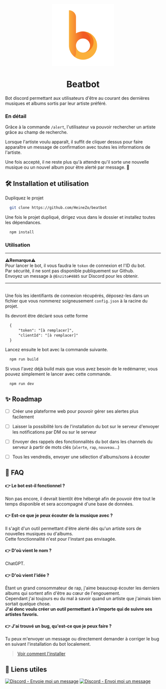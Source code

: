 <p align="center">
  <a href="https://heinezo.github.io" target="_blank"><img src="img/logo.png" width="200" height="auto"></a>
 </p>

<h1 style="text-align: center">Beatbot</h1>

Bot discord permettant aux utilisateurs d'être au courant des dernières musiques et albums sortis par leur artiste préféré.

### En détail

Grâce à la commande `/alert`, l'utilisateur va pouvoir rechercher un artiste grâce au champ de recherche.

Lorsque l'artiste voulu apparaît, il suffit de cliquer dessus pour faire apparaître un message de confirmation avec toutes les informations de l'artiste.

Une fois accepté, il ne reste plus qu'à attendre qu'il sorte une nouvelle musique ou un nouvel album pour être alerté par message. 🔔

## 🛠️ Installation et utilisation

Dupliquez le projet

```bash
  git clone https://github.com/HeineZo/beatbot
```

Une fois le projet dupliqué, dirigez vous dans le dossier et installez toutes les dépendances.

```bash
  npm install
```

### Utilisation

---

**⚠️Remarque⚠️**\
Pour lancer le bot, il vous faudra le `token` de connexion et l'ID du bot. \
Par sécurité, il ne sont pas disponible publiquement sur Github. \
Envoyez un message à `@Enzito#4885` sur Discord pour les obtenir.

---

\
Une fois les identifiants de connexion récupérés, déposez-les dans un fichier que vous nommerez soigneusement `config.json` à la racine du projet.

Ils devront être déclaré sous cette forme

```
  {
      "token": "[à remplacer]",
      "clientId": "[à remplacer]"
  }
```

Lancez ensuite le bot avec la commande suivante.

```bash
  npm run build
```

Si vous l'avez déjà build mais que vous avez besoin de le redémarrer, vous pouvez simplement le lancer avec cette commande.

```bash
  npm run dev
```

## ✨ Roadmap

-   [ ] Créer une plateforme web pour pouvoir gérer ses alertes plus facilement

-   [ ] Laisser la possibilité lors de l'installation du bot sur le serveur d'envoyer les notifications par DM ou sur le serveur

-   [ ] Envoyer des rappels des fonctionnalités du bot dans les channels du serveur à partir de mots clés (`alerte`, `rap`, `nouveau`...)

-   [ ] Tous les vendredis, envoyer une sélection d'albums/sons à écouter

## 💬 FAQ

#### 👉 Le bot est-il fonctionnel ?

Non pas encore, il devrait bientôt être hébergé afin de pouvoir être tout le temps disponible et sera accompagné d'une base de données.

#### 👉 Est-ce que je peux écouter de la musique avec ?

Il s'agit d'un outil permettant d'être alerté dès qu'un artiste sors de nouvelles musiques ou d'albums.\
Cette fonctionnalité n'est pour l'instant pas envisagée.

#### 👉 D'où vient le nom ?

ChatGPT.

#### 👉 D'où vient l'idée ?

Étant un grand consommateur de rap, j'aime beaucoup écouter les derniers albums qui sortent afin d'être au cœur de l'engouement.\
Cependant j'ai toujours eu du mal à savoir quand un artiste que j'aimais bien sortait quelque chose.\
**J'ai donc voulu créer un outil permettant à n'importe qui de suivre ses artistes favoris.**

#### 👉 J'ai trouvé un bug, qu'est-ce que je peux faire ?

Tu peux m'envoyer un message ou directement demander à corriger le bug en suivant l'installation du bot localement.

> [Voir comment l'installer](https://github.com/HeineZo/beatbot#%EF%B8%8F-installation-et-utilisation)

## 🔗 Liens utiles

<div style="display: flex, justifyContent: space-evenly">
<a href="https://discordapp.com/users/Enzito#4885"><img src="https://img.shields.io/static/v1?label=Discord&message=Envoie+moi+un+message&color=%237289da&style=for-the-badge&logo=discord&logoColor=white" alt="Discord - Envoie moi un message"></a>
<a href="https://heinezo.github.io"><img src="https://img.shields.io/badge/mon_portfolio-222?style=for-the-badge&logo=ko-fi&logoColor=white" alt="Discord - Envoi moi un message"></a>
</div>
